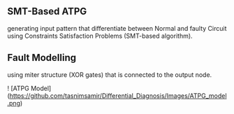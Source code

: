 ## SMT-Based ATPG
generating input pattern that differentiate between Normal and faulty Circuit using Constraints Satisfaction Problems (SMT-based algorithm).

## Fault Modelling 
using miter structure (XOR gates) that is connected to the output node.

! [ATPG Model] (https://github.com/tasnimsamir/Differential_Diagnosis/Images/ATPG_model.png)
